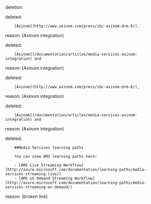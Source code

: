 deletion:

deleted:

		[Axinom](http://www.axinom.com/press/ibc-axinom-drm-6/),

reason: (Axinom integration)

deleted:

		[Axinom](/documentation/articles/media-services-axinom-integration) and

reason: (Axinom integration)

deleted:

		[Axinom](http://www.axinom.com/press/ibc-axinom-drm-6/),

reason: (Axinom integration)

deleted:

		[Axinom](/documentation/articles/media-services-axinom-integration) and

reason: (Axinom integration)

deleted:

		##Media Services learning paths
		
		You can view AMS learning paths here:
		
		- [AMS Live Streaming Workflow](http://azure.microsoft.com/documentation/learning-paths/media-services-streaming-live/)
		- [AMS on Demand Streaming Workflow](http://azure.microsoft.com/documentation/learning-paths/media-services-streaming-on-demand/)

reason: (broken link)

